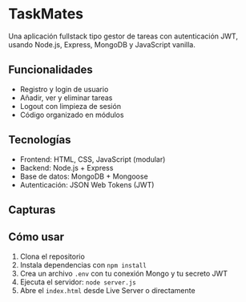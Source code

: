 # TaskMates

Una aplicación fullstack tipo gestor de tareas con autenticación JWT, usando Node.js, Express, MongoDB y JavaScript vanilla.

## Funcionalidades

- Registro y login de usuario
- Añadir, ver y eliminar tareas
- Logout con limpieza de sesión
- Código organizado en módulos

## Tecnologías

- Frontend: HTML, CSS, JavaScript (modular)
- Backend: Node.js + Express
- Base de datos: MongoDB + Mongoose
- Autenticación: JSON Web Tokens (JWT)

## Capturas



## Cómo usar

1. Clona el repositorio
2. Instala dependencias con `npm install`
3. Crea un archivo `.env` con tu conexión Mongo y tu secreto JWT
4. Ejecuta el servidor: `node server.js`
5. Abre el `index.html` desde Live Server o directamente
